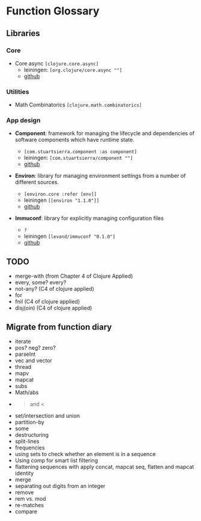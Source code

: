 # Function Glossary

## Libraries

### Core
* Core async `[clojure.core.async]`
  * leiningen: `[org.clojure/core.async ""]`
  * [github](https://github.com/clojure/core.async)

### Utilities

* Math Combinatorics `[clojure.math.combinatorics]`

### App design

* __Component__: framework for managing the lifecycle and dependencies of software components which have runtime state.
  * `[com.stuartsierra.component :as component]`
  * leiningen: `[com.stuartsierra/component ""]`
  * [github](https://github.com/stuartsierra/component)

* __Environ__: library for managing environment settings from a number of different sources.
  * `[environ.core :refer [env]]`
  * leiningen `[[environ "1.1.0"]]`
  * [github](https://github.com/weavejester/environ)

* __Immuconf__:  library for explicitly managing configuration files
  * `?`
  * leiningen `[levand/immuconf "0.1.0"]`
  * [github](https://github.com/levand/immuconf)

## TODO

* merge-with (from Chapter 4 of Clojure Applied)
* every, some? every? 
* not-any? (C4 of clojure applied)
* for
* fnil (C4 of clojure applied)
* disj(oin) (C4 of clojure applied)

## Migrate from function diary

* iterate
* pos? neg? zero?
* parseInt
* vec and vector
* thread
* mapv
* mapcat
* subs
* Math/abs
* > and <
* set/intersection and union
* partition-by
* some
* destructuring
* split-lines
* frequencies
* using sets to check whether an element is in a sequence
* Using comp for smart list filtering
* flattening sequences with apply concat, mapcat seq, flatten and mapcat identity
* merge
* separating out digits from an integer
* remove
* rem vs. mod
* re-matches
* compare

